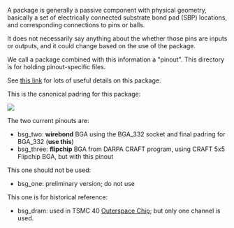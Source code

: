 A package is generally a passive component with physical geometry, 
basically a set of electrically connected substrate bond pad (SBP) locations, 
and corresponding connections to pins or balls. 

It does not necessarily say anything about the whether those pins
are inputs or outputs, and it could change based on the use of the package.

We call a package combined with this information a "pinout". This 
directory is for holding pinout-specific files.

See <a href="http://bjump.org/basejump_socket_352.html">this link</a> for lots of useful details on this package.

This is the canonical padring for this package:

<a href="https://github.com/bespoke-silicon-group/bsg_packaging/blob/master/ucsd_bga_332/pinouts/bsg_two/common/padring.pdf"><img src="http://bjump.org/pics/332_io_names_small.png"></a>

The two current pinouts are:

- bsg_two:   **wirebond** BGA using the BGA_332 socket and final padring for BGA_332 (**use this**)
- bsg_three: **flipchip** BGA from DARPA CRAFT program, using CRAFT 5x5 Flipchip BGA, but with this pinout

This one should not be used:

- bsg_one:   preliminary version; do not use

This one is for historical reference:

- bsg_dram:  used in TSMC 40 <a href="https://www.bsg.ai/papers/JSSC_OuterSpace_Park_2020.pdf">Outerspace Chip</a>; but only one channel is used.


